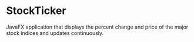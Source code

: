 # StockTicker
JavaFX application that displays the percent change and price of the major stock indices and updates continuously.
